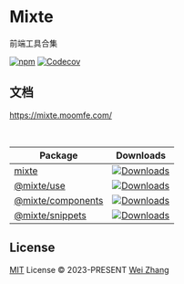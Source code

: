 # Mixte
前端工具合集

[![npm][npm-badges-src]][npm-href]
[![Codecov][codecov-badges-src]][codecov-href]

## 文档

https://mixte.moomfe.com/

<br>

| Package | Downloads |
| ------- | --------- |
| [mixte](./packages/mixte) | [![Downloads][mixte-downloads-badges-src]][npm-href] |
| [@mixte/use](./packages/use) | [![Downloads][mixte-use-downloads-badges-src]][mixte-use-downloads-href] |
| [@mixte/components](./packages/components) | [![Downloads][mixte-components-downloads-badges-src]][mixte-components-downloads-href] |
| [@mixte/snippets](./packages/snippets) | [![Downloads][mixte-snippets-downloads-badges-src]][mixte-snippets-downloads-href] |

## License

[MIT](./LICENSE) License © 2023-PRESENT [Wei Zhang](https://github.com/Zhang-Wei-666)

<!-- Badges -->

[npm-badges-src]: https://img.shields.io/npm/v/mixte.svg
[npm-href]: https://www.npmjs.com/package/mixte
[codecov-badges-src]: https://img.shields.io/codecov/c/gh/MoomFE/mixte
[codecov-href]: https://codecov.io/gh/MoomFE/mixte

[mixte-downloads-badges-src]: https://img.shields.io/npm/dm/mixte.svg
[mixte-use-downloads-badges-src]: https://img.shields.io/npm/dm/@mixte/use.svg
[mixte-use-downloads-href]: https://www.npmjs.com/package/@mixte/use
[mixte-components-downloads-badges-src]: https://img.shields.io/npm/dm/@mixte/components.svg
[mixte-components-downloads-href]: https://www.npmjs.com/package/@mixte/components
[mixte-snippets-downloads-badges-src]: https://img.shields.io/npm/dm/@mixte/snippets.svg
[mixte-snippets-downloads-href]: https://www.npmjs.com/package/@mixte/snippets
